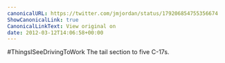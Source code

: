 ```yaml
---
canonicalURL: https://twitter.com/jmjordan/status/179206854755356674
ShowCanonicalLink: true
CanonicalLinkText: View original on
date: 2012-03-12T14:06:58+00:00
---
```

#ThingsISeeDrivingToWork The tail section to five C-17s.